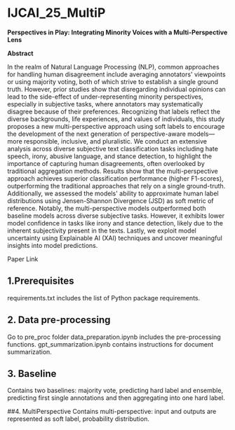 # IJCAI_25_MultiP


**Perspectives in Play: Integrating Minority Voices with a Multi-Perspective Lens**

**Abstract**

 In the realm of Natural Language Processing (NLP), common approaches for handling human disagreement include averaging annotators' viewpoints or using majority voting, both of which strive to establish a single ground truth. However, prior studies show that disregarding individual opinions can lead to the side-effect of under-representing minority perspectives, especially in subjective tasks, where annotators may systematically disagree because of their preferences. Recognizing that labels reflect the diverse backgrounds, life experiences, and values of individuals, this study proposes a new multi-perspective approach using soft labels to encourage the development of the next generation of perspective-aware models—more responsible, inclusive, and pluralistic. We conduct an extensive analysis across diverse subjective text classification tasks including  hate speech, irony, abusive language, and stance detection, to highlight the importance of capturing human disagreements, often overlooked by traditional aggregation methods.
Results show that the multi-perspective approach achieves superior classification performance (higher F1-scores), outperforming the traditional approaches that rely on a single ground-truth. Additionally, we assessed the models' ability to approximate human label distributions using Jensen-Shannon Divergence (JSD) as soft metric of reference. Notably, the multi-perspective models outperformed both baseline models across diverse subjective tasks. However, it exhibits lower model confidence in tasks like irony and stance detection, likely due to the inherent subjectivity present in the texts. Lastly, we exploit model uncertainty using Explainable AI (XAI) techniques and uncover meaningful insights into model predictions.


Paper Link


## 1.Prerequisites
requirements.txt includes the list of Python package requirements.


## 2. Data pre-processing 
Go to pre_proc folder 
data_preparation.ipynb includes the pre-processing functions.
gpt_summarization.ipynb contains instructions for document summarization.

## 3. Baseline 
Contains two baselines: majority vote, predicting hard label and ensemble, predicting first single annotations and then aggregating into one hard label.

##4. MultiPerspective
Contains multi-perspective: input and outputs are represented as soft label, probability distribution. 

